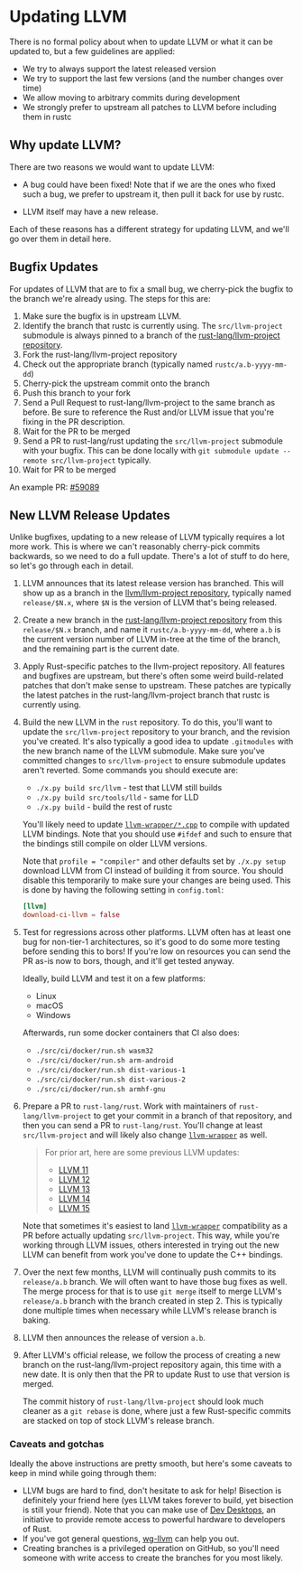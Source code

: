 # Updating LLVM

<!-- toc -->

<!-- date-check: Feb 2023 -->
There is no formal policy about when to update LLVM or what it can be updated to,
but a few guidelines are applied:

* We try to always support the latest released version
* We try to support the last few versions
  (and the number changes over time)
* We allow moving to arbitrary commits during development
* We strongly prefer to upstream all patches to LLVM before including them in rustc

## Why update LLVM?

There are two reasons we would want to update LLVM:

* A bug could have been fixed!
  Note that if we are the ones who fixed such a bug,
  we prefer to upstream it, then pull it back for use by rustc.

* LLVM itself may have a new release.

Each of these reasons has a different strategy for updating LLVM, and we'll go
over them in detail here.

## Bugfix Updates

For updates of LLVM that are to fix a small bug, we cherry-pick the bugfix to
the branch we're already using. The steps for this are:

1. Make sure the bugfix is in upstream LLVM.
2. Identify the branch that rustc is currently using. The `src/llvm-project`
   submodule is always pinned to a branch of the
   [rust-lang/llvm-project repository].
3. Fork the rust-lang/llvm-project repository
4. Check out the appropriate branch (typically named `rustc/a.b-yyyy-mm-dd`)
5. Cherry-pick the upstream commit onto the branch
6. Push this branch to your fork
7. Send a Pull Request to rust-lang/llvm-project to the same branch as before.
   Be sure to reference the Rust and/or LLVM issue that you're fixing in the PR
   description.
8. Wait for the PR to be merged
9. Send a PR to rust-lang/rust updating the `src/llvm-project` submodule with
   your bugfix. This can be done locally with `git submodule update --remote
   src/llvm-project` typically.
10. Wait for PR to be merged

An example PR:
[#59089](https://github.com/rust-lang/rust/pull/59089)

## New LLVM Release Updates

<!-- date-check: Aug 2022 -->

Unlike bugfixes,
updating to a new release of LLVM typically requires a lot more work.
This is where we can't reasonably cherry-pick commits backwards,
so we need to do a full update.
There's a lot of stuff to do here,
so let's go through each in detail.

1. LLVM announces that its latest release version has branched.
   This will show up as a branch in the [llvm/llvm-project repository],
   typically named `release/$N.x`,
   where `$N` is the version of LLVM that's being released.

1. Create a new branch in the [rust-lang/llvm-project repository]
   from this `release/$N.x` branch,
   and name it `rustc/a.b-yyyy-mm-dd`,
   where `a.b` is the current version number of LLVM in-tree
   at the time of the branch,
   and the remaining part is the current date.

2. Apply Rust-specific patches to the llvm-project repository.
   All features and bugfixes are upstream,
   but there's often some weird build-related patches
   that don't make sense to upstream.
   These patches are typically the latest patches in the
   rust-lang/llvm-project branch that rustc is currently using.

3. Build the new LLVM in the `rust` repository.
   To do this,
   you'll want to update the `src/llvm-project` repository to your branch,
   and the revision you've created.
   It's also typically a good idea to update `.gitmodules` with the new
   branch name of the LLVM submodule.
   Make sure you've committed changes to
   `src/llvm-project` to ensure submodule updates aren't reverted.
   Some commands you should execute are:

   * `./x.py build src/llvm` - test that LLVM still builds
   * `./x.py build src/tools/lld` - same for LLD
   * `./x.py build` - build the rest of rustc

   You'll likely need to update [`llvm-wrapper/*.cpp`][`llvm-wrapper`]
   to compile with updated LLVM bindings.
   Note that you should use `#ifdef` and such to ensure
   that the bindings still compile on older LLVM versions.

   Note that `profile = "compiler"` and other defaults set by `./x.py setup`
   download LLVM from CI instead of building it from source.
   You should disable this temporarily to make sure your changes are being used.
   This is done by having the following setting in `config.toml`:

   ```toml
   [llvm]
   download-ci-llvm = false
   ```

4. Test for regressions across other platforms. LLVM often has at least one bug
   for non-tier-1 architectures, so it's good to do some more testing before
   sending this to bors! If you're low on resources you can send the PR as-is
   now to bors, though, and it'll get tested anyway.

   Ideally, build LLVM and test it on a few platforms:

   * Linux
   * macOS
   * Windows

   Afterwards, run some docker containers that CI also does:

   * `./src/ci/docker/run.sh wasm32`
   * `./src/ci/docker/run.sh arm-android`
   * `./src/ci/docker/run.sh dist-various-1`
   * `./src/ci/docker/run.sh dist-various-2`
   * `./src/ci/docker/run.sh armhf-gnu`

5. Prepare a PR to `rust-lang/rust`. Work with maintainers of
   `rust-lang/llvm-project` to get your commit in a branch of that repository,
   and then you can send a PR to `rust-lang/rust`. You'll change at least
   `src/llvm-project` and will likely also change [`llvm-wrapper`] as well.

   > For prior art, here are some previous LLVM updates:
   > - [LLVM 11](https://github.com/rust-lang/rust/pull/73526)
   > - [LLVM 12](https://github.com/rust-lang/rust/pull/81451)
   > - [LLVM 13](https://github.com/rust-lang/rust/pull/87570)
   > - [LLVM 14](https://github.com/rust-lang/rust/pull/93577)
   > - [LLVM 15](https://github.com/rust-lang/rust/pull/99464)

   Note that sometimes it's easiest to land [`llvm-wrapper`] compatibility as a PR
   before actually updating `src/llvm-project`.
   This way,
   while you're working through LLVM issues,
   others interested in trying out the new LLVM can benefit from work you've done
   to update the C++ bindings.

3. Over the next few months,
   LLVM will continually push commits to its `release/a.b` branch.
   We will often want to have those bug fixes as well.
   The merge process for that is to use `git merge` itself to merge LLVM's
   `release/a.b` branch with the branch created in step 2.
   This is typically
   done multiple times when necessary while LLVM's release branch is baking.

4. LLVM then announces the release of version `a.b`.

5. After LLVM's official release,
   we follow the process of creating a new branch on the
   rust-lang/llvm-project repository again,
   this time with a new date.
   It is only then that the PR to update Rust to use that version is merged.

   The commit history of `rust-lang/llvm-project`
   should look much cleaner as a `git rebase` is done,
   where just a few Rust-specific commits are stacked on top of stock LLVM's release branch.

### Caveats and gotchas

Ideally the above instructions are pretty smooth, but here's some caveats to
keep in mind while going through them:

* LLVM bugs are hard to find, don't hesitate to ask for help!
  Bisection is definitely your friend here
  (yes LLVM takes forever to build, yet bisection is still your friend).
  Note that you can make use of [Dev Desktops],
  an initiative to provide remote access to powerful hardware to developers of Rust.
* If you've got general questions, [wg-llvm] can help you out.
* Creating branches is a privileged operation on GitHub, so you'll need someone
  with write access to create the branches for you most likely.


[rust-lang/llvm-project repository]: https://github.com/rust-lang/llvm-project
[llvm/llvm-project repository]: https://github.com/llvm/llvm-project
[`llvm-wrapper`]: https://github.com/rust-lang/rust/tree/master/compiler/rustc_llvm/llvm-wrapper
[wg-llvm]: https://rust-lang.zulipchat.com/#narrow/stream/187780-t-compiler.2Fwg-llvm
[Dev Desktops]: https://forge.rust-lang.org/infra/docs/dev-desktop.html
